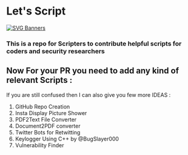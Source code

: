 # Let's Script
[![SVG Banners](https://svg-banners.vercel.app/api?type=typeWriter&text1=Let's%20Script%20👨‍💻&width=1000&height=200)](https://github.com/Akshay090/svg-banners)


### This is a repo for Scripters to contribute helpful scripts for coders and security researchers


## Now For your PR you need to add any kind of relevant Scripts :
 If you are still confused then I can also give you few more IDEAS :
 
  1) GitHub Repo Creation
  2) Insta Display Picture Shower
  3) PDF2Text File Converter
  4) Document2PDF converter
  5) Twitter Bots for Retwitting
  6) Keylogger Using C++ by @BugSlayer000
  7) Vulnerability Finder
